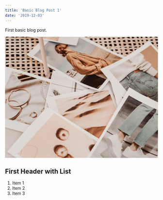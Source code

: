 ```yaml
---
title: 'Basic Blog Post 1'
date: '2019-12-03'
---
```


First basic blog post.

![Post 1 Image](./img-1.jpeg)

## First Header with List

1. Item 1
2. Item 2
3. Item 3
